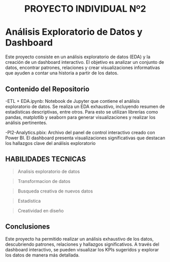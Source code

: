 # <h1 align=center> **PROYECTO INDIVIDUAL Nº2** </h1>

# Análisis Exploratorio de Datos y Dashboard

Este proyecto consiste en un análisis exploratorio de datos (EDA) y la creación de un dashboard interactivo. El objetivo es analizar un conjunto de datos, encontrar patrones, relaciones y crear visualizaciones informativas que ayuden a contar una historia a partir de los datos.
## Contenido del Repositorio

-ETL + EDA.ipynb: Notebook de Jupyter que contiene el análisis exploratorio de datos. Se realiza un EDA exhaustivo, incluyendo resumen de estadísticas descriptivas, entre otros. Para esto se utilizan librerías como pandas, matplotlib y seaborn para generar visualizaciones y realizar los análisis pertinentes.

-PI2-Analytics.pbix: Archivo del panel de control interactivo creado con Power BI. El dashboard presenta visualizaciones significativas que destacan los hallazgos clave del análisis exploratorio

## HABILIDADES TECNICAS
> Analisis exploratorio de datos <br />

> Transformacion de datos <br />

> Busqueda creativa de nuevos datos <br />

> Estadistica

> Creatividad en diseño

## Conclusiones 

Este proyecto ha permitido realizar un análisis exhaustivo de los datos, descubriendo patrones, relaciones y hallazgos significativos. A través del dashboard interactivo, se pueden visualizar los KPIs sugeridos y explorar los datos de manera más detallada.


